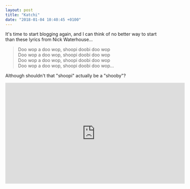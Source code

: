 ```yaml
---
layout: post
title: "Katchi"
date: "2018-01-04 10:40:45 +0100"
---
```

It's time to start blogging again, and I can think of no better way to start than these lyrics from Nick Waterhouse...

>Doo wop a doo wop, shoopi doobi doo wop   
Doo wop a doo wop, shoopi doobi doo wop   
Doo wop a doo wop, shoopi doobi doo wop   
Doo wop a doo wop, shoopi doobi doo wop…

Although shouldn't that "shoopi" actually be a "shooby"?

<iframe width="560" height="315" src="https://www.youtube.com/embed/Ycg5oOSdpPQ" frameborder="0" gesture="media" allow="encrypted-media" allowfullscreen></iframe>
